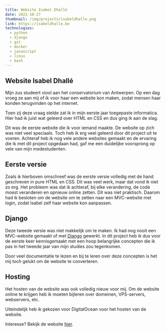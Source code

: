 ```yaml
---
title: Website Isabel Dhallé
date: 2022-10-27
thumbnail: /img/projects/isabeldhalle.png
link: https://isabeldhalle.be
technologies:
  - python
  - django
  - git
  - docker
  - javascript
  - linux
  - bash
---
```


## Website Isabel Dhallé

Mijn zus studeert viool aan het conservatorium van Antwerpen. Op een dag vroeg ze aan mij of ik voor haar een website kon maken, zodat mensen haar konden terugvinden op het internet.

Toen zij deze vraag stelde zat ik in mijn eerste jaar toegepaste informatica. Hier had ik juist wat geleerd over HTML en CSS en dus ging ik aan de slag.

Dit was de eerste website die ik voor iemand maakte. De website op zich was niet veel speciaals. Toch heb ik erg veel geleerd door dit project uit te voeren. Achteraf heb ik nog vele andere websites gemaakt en de ervaring die ik met dit project opgedaan had, gaf me een duidelijke voorsprong op vele van mijn medestudenten.

## Eerste versie

Zoals ik hierboven omschreef was de eerste versie volledig met de hand geschreven in pure HTML en CSS. Dit was veel werk, maar dat vond ik niet zo erg.
Het probleem was dat ik achteraf, bij elke verandering, de code moest veranderen en opnieuw online zetten. Dit was niet praktisch. Daarom had ik besloten om de website om te zetten naar een MVC-website met login, zodat Isabel zelf haar website kon aanpassen.

## Django

Deze tweede versie was niet makkelijk om te maken. Ik had nog nooit een MVC-website gemaakt of met [Django](https://www.djangoproject.com/) gewerkt. In dit project heb ik dus voor de eerste keer kennisgemaakt met een hoop belangrijke concepten die ik pas in het tweede jaar van mijn studies zou tegenkomen.

Door veel documentatie te lezen en bij te leren over deze concepten is het mij toch gelukt om de website te converteren.

## Hosting

Het hosten van de website was ook volledig nieuw voor mij. Om de website online te krijgen heb ik moeten bijleren over domeinen, VPS-servers, webservers, etc.

Uiteindelijk heb ik gekozen voor DigitalOcean voor het hosten van de website.

Interesse? Bekijk de website [hier](https://isabeldhalle.be).
